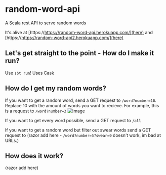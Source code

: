 # random-word-api
A Scala rest API to serve random words

It's alive at [https://https://random-word-api.herokuapp.com/](here) and [https://https://random-word-api2.herokuapp.com/](here)

## Let's get straight to the point - How do I make it run?
Use `sbt run`!
Uses Cask

## How do I get my random words?
If you want to get a random word, send a GET request to `/word?number=10`.
Replace 10 with the amount of words you want to recieve.
For example, this is a request to `/word?number=3`
![Image](https://cdn.discordapp.com/attachments/749642442172530732/764157382862569481/unknown.png)

If you want to get every word possible, send a GET request to `/all`

If you want to get a random word but filter out swear words send a GET request to (razor add here - `/word?number=5?swear=0` doesn't work, im bad at URLs.)

## How does it work?
(razor add here)
